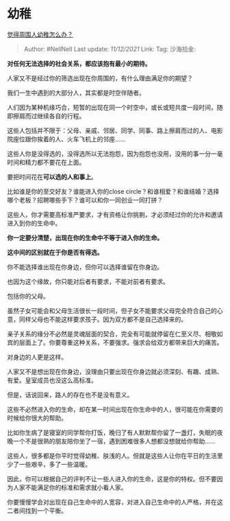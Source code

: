 # 幼稚
[觉得周围人幼稚怎么办？](https://www.zhihu.com/question/20864118/answer/2266141860)

> Author: #NellNell
> Last update: *11/12/2021*
> Link:
> Tag:
> 沙海拾金:

**对任何无法选择的社会关系，都应该抱有最小的期待。**

人家又不是经过你的筛选出现在你周围的，有什么理由满足你的期望？

我们一生中遇到的大部分人，其实都是时空伴随者。

人们因为某种机缘巧合，短暂的出现在同一个时空中，或长或短共度一段时间，随即擦肩而过继续各自的行程。

这些人包括并不限于：父母、亲戚、邻居、同学、同事、路上擦肩而过的人、电影院座位跟你挨着的人、火车飞机上的邻座……

这些人你是没得选的，没得选所以无法抱怨，因为抱怨也没用，没用的事一分一毫时间和精力都不要花在上面。

要把时间花在**可以选的人和事上**。

比如谁是你的至交好友？谁能进入你的close circle？和谁相爱？和谁结婚？选择哪个老板？招聘哪些手下？谁可以和你一同创业一同打拼？

这些人，你才需要高标准严要求，才有资格让你挑剔，才必须经过你的允许和邀请进入到你的生命中。

**你一定要分清楚，出现在你的生命中不等于进入你的生命。**

**这中间的区别就在于你是否有得选。**

你不能选择谁出现在你身边，但你可以选择谁留在你身边。

也因为这个缘故，你只能对后者有要求，不能对前者有要求。

包括你的父母。

虽然子女可能会和父母生活很长一段时间，但子女不能要求父母完全符合自己的心意，同样父母也不能这样要求孩子。因为双方都不是自己选择来的。

亲子关系的缘分不必然是灵魂层面的契合，完全有可能就停留在仁至义尽、相敬如宾的层面上了。你要尊重这种关系，不要强求。强求会给双方都带来巨大的痛苦。

对身边的人更是这样。

人家又不是想出现在你身边，没理由只要出现在你身边就必须深刻、有趣、成熟、有爱。皇室成员也没这么高标准。

但是，话说回来，路人的存在也不是没有意义。

这些不必然进入你的生命，却在某一时间出现在你生命中的人，很可能在你需要的时候给你很大的帮助。

比如你生病了是寝室的同学帮你打饭，晚归了有人默默帮你留了一盏灯，失眠的夜晚一个不是很熟的朋友陪你坐了一宿，遇到困难很多人想都没想就给你帮助……

这些人，很多都是你平时觉得幼稚、肤浅的人。但就是这些人让你在平日的生活里少了一些艰辛，多了一些温暖。

因此，你可以根据自己的评判不让一些人进入你的生命，这是你的特权。但不要因为人家不能满足你的标准和需求就小看人家。

你要慢慢学会对出现在自己生命中的人宽容，对进入自己生命中的人严格，并在这二者间找到一个平衡。
